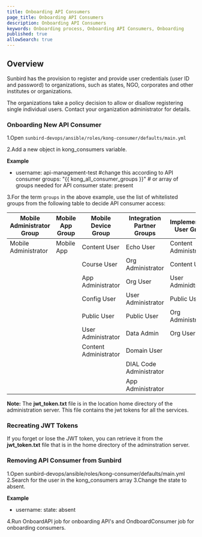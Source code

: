 ```yaml
---
title: Onboarding API Consumers
page_title: Onboarding API Consumers
description: Onboarding API Consumers
keywords: Onboarding process, Onboarding API Consumers, Onboarding
published: true
allowSearch: true
---
```

## Overview

Sunbird has the provision to register and provide user credentials (user ID and password) to organizations, such as states, NGO, corporates and other institutes or organizations.

The organizations take a policy decision to allow or disallow registering single individual users. Contact your organization administrator for details.


### Onboarding New API Consumer

1.Open `sunbird-devops/ansible/roles/kong-consumer/defaults/main.yml`

2.Add a new object in kong_consumers variable. 

**Example**
-  username: api-management-test #change this according to API consumer
   groups: "{{ kong_all_consumer_groups }}"  # or array of groups needed for API consumer
   state: present

3.For the term `groups` in the above example, use the list of whitelisted groups from the following table to decide API consumer access:

| Mobile Administrator Group | Mobile App Group | Mobile Device Group   | Integration Partner Groups | Implementation User Groups |
|----------------------------|------------------|-----------------------|----------------------------|----------------------------|
| Mobile Administrator       | Mobile App       | Content User          | Echo User                  | Content Administrator      |
|                            |                  | Course User           | Org Administrator          | Content User               |
|                            |                  | App Administrator     | Org User                   | User Adminidtrator         |
|                            |                  | Config User           | User Administrator         | Public User                |
|                            |                  | Public User           | Public User                | Org Administrator          |
|                            |                  | User Administrator    | Data Admin                 | Org User                   |
|                            |                  | Content Administrator | Domain User                |                            |
|                            |                  |                       | DIAL Code Administrator    |                            |
|                            |                  |                       | App Administrator          |                            |

  
**Note:** The **jwt_token.txt** file is in the location home directory of the administration server. This file contains the jwt tokens for all the services. 


### Recreating JWT Tokens 

If you forget or lose the JWT token, you can retrieve it from the **jwt_token.txt** file that is in the home directory of the adminstration server. 


### Removing API Consumer from Sunbird

1.Open sunbird-devops/ansible/roles/kong-consumer/defaults/main.yml
2.Search for the user in the kong_consumers array
3.Change the state to absent. 

**Example**
 - username: <consumer-to-be-removed>
    	   state: absent

4.Run OnboardAPI job for onboarding API's and OndboardConsumer job for onboarding consumers. 


